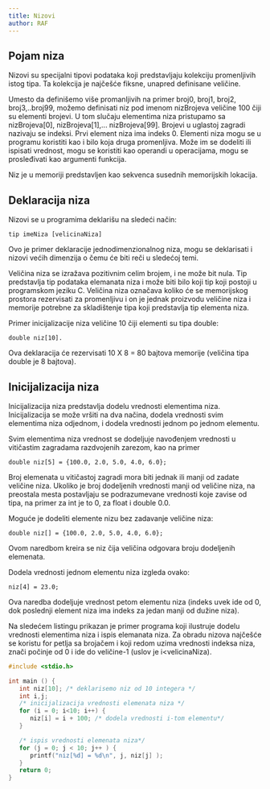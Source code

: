 ```yaml
---
title: Nizovi
author: RAF
---
```


## Pojam niza

Nizovi su specijalni tipovi podataka koji predstavljaju kolekciju promenljivih istog tipa. Ta kolekcija je najčešće fiksne, unapred definisane veličine.

Umesto da definišemo više promanljivih na primer broj0, broj1, broj2, broj3,..broj99, možemo definisati niz pod imenom nizBrojeva veličine 100 čiji su elementi brojevi. U tom slučaju elementima niza pristupamo sa nizBrojeva[0], nizBrojeva[1],... nizBrojeva[99]. Brojevi u uglastoj zagradi nazivaju se indeksi. Prvi element niza ima indeks 0. Elementi niza mogu se u programu koristiti kao i bilo koja druga promenljiva. Može im se dodeliti ili ispisati vrednost, mogu se koristiti kao operandi u operacijama, mogu se prosleđivati kao argumenti funkcija. 

Niz je u memoriji predstavljen kao sekvenca susednih memorijskih lokacija. 

## Deklaracija niza

Nizovi se u programima deklarišu na sledeći način:

```
tip imeNiza [velicinaNiza]
```

Ovo je primer deklaracije jednodimenzionalnog niza, mogu se deklarisati i nizovi većih dimenzija o čemu će biti reči u sledećoj temi.

Veličina niza se izražava pozitivnim celim brojem, i ne može bit nula. Tip predstavlja tip podataka elemanata niza i može biti bilo koji tip koji postoji u programskom jeziku C. Veličina niza označava koliko će se memorijskog prostora rezervisati za promenljivu i on je jednak proizvodu veličine niza i memorije potrebne za skladištenje tipa koji predstavlja tip elementa niza.

Primer inicijalizacije niza veličine 10 čiji elementi su tipa double:

```
double niz[10]. 
```
Ova deklaracija će rezervisati 10 X 8 = 80 bajtova memorije (veličina tipa double je 8 bajtova).

## Inicijalizacija niza

Inicijalizacija niza predstavlja dodelu vrednosti elementima niza. Inicijalizacija se može vršiti na dva načina, dodela vrednosti svim elementima niza odjednom, i dodela vrednosti jednom po jednom elementu. 

Svim elementima niza vrednost se dodeljuje navođenjem vrednosti u vitičastim zagradama razdvojenih zarezom, kao na primer
```
double niz[5] = {100.0, 2.0, 5.0, 4.0, 6.0};
```
Broj elemenata u vitičastoj zagradi mora biti jednak ili manji od zadate veličine niza. Ukoliko je broj dodeljenih vrednosti manji od veličine niza, na preostala mesta postavljaju se podrazumevane vrednosti koje zavise od tipa, na primer za int je to 0, za float i double 0.0. 

Moguće je dodeliti elemente nizu bez zadavanje veličine niza:
```
double niz[] = {100.0, 2.0, 5.0, 4.0, 6.0};	
```

Ovom naredbom kreira se niz čija veličina odgovara broju dodeljenih elemenata.

Dodela vrednosti jednom elementu niza izgleda ovako:
```
niz[4] = 23.0;
```

Ova naredba dodeljuje vrednost petom elementu niza (indeks uvek ide od 0, dok poslednji element niza ima indeks za jedan manji od dužine niza). 

Na sledećem listingu prikazan je primer programa koji ilustruje dodelu vrednosti elementima niza i ispis elemanata niza. Za obradu nizova najčešće se koristu for petlja sa brojačem i koji redom uzima vrednosti indeksa niza, znači počinje od 0 i ide do veličine-1 (uslov je i<velicinaNiza).  

```c
#include <stdio.h>

int main () {
   int niz[10]; /* deklarisemo niz od 10 integera */
   int i,j;
   /* inicijalizacija vrednosti elemenata niza */
   for (i = 0; i<10; i++) {
      niz[i] = i + 100; /* dodela vrednosti i-tom elementu*/
   }

   /* ispis vrednosti elemenata niza*/
   for (j = 0; j < 10; j++ ) {
      printf("niz[%d] = %d\n", j, niz[j] );
   }
   return 0;
}
```




